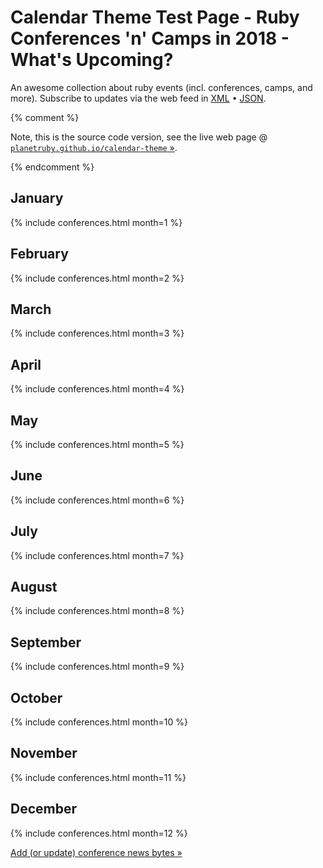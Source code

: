 # Calendar Theme Test Page - Ruby Conferences 'n' Camps in 2018 - What's Upcoming?

An awesome collection about ruby events (incl. conferences, camps, and more).
Subscribe to updates via the web feed
in [XML](feed.xml) • [JSON](feed.json).


{% comment %}

Note, this is the source code version, see the live web page @ [`planetruby.github.io/calendar-theme` »](https://planetruby.github.io/calendar-theme).

{% endcomment %}


## January

{% include conferences.html month=1 %}

## February

{% include conferences.html month=2 %}

## March

{% include conferences.html month=3 %}

## April

{% include conferences.html month=4 %}

## May

{% include conferences.html month=5 %}

## June

{% include conferences.html month=6 %}

## July

{% include conferences.html month=7 %}

## August

{% include conferences.html month=8 %}

## September

{% include conferences.html month=9 %}

## October

{% include conferences.html month=10 %}

## November

{% include conferences.html month=11 %}

## December

{% include conferences.html month=12 %}




[Add (or update) conference news bytes »](https://github.com/planetruby/calendar-theme/blob/master/_data/conferences2018.yml)
